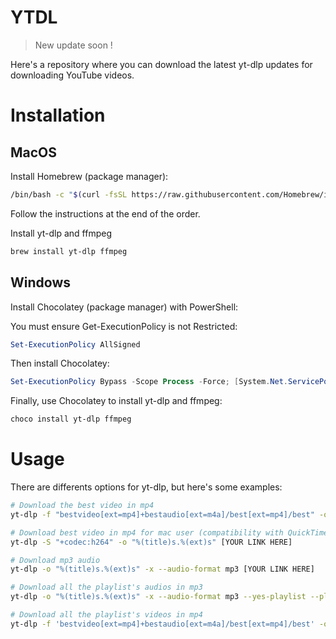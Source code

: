 # YTDL

> New update soon !

Here's a repository where you can download the latest yt-dlp updates for downloading YouTube videos.

# Installation

## MacOS

Install Homebrew (package manager):

```bash
/bin/bash -c "$(curl -fsSL https://raw.githubusercontent.com/Homebrew/install/HEAD/install.sh)"
```

Follow the instructions at the end of the order.

Install yt-dlp and ffmpeg

```bash
brew install yt-dlp ffmpeg
```

## Windows

Install Chocolatey (package manager) with PowerShell:

You must ensure Get-ExecutionPolicy is not Restricted:

```powershell
Set-ExecutionPolicy AllSigned
```

Then install Chocolatey:

```powershell
Set-ExecutionPolicy Bypass -Scope Process -Force; [System.Net.ServicePointManager]::SecurityProtocol = [System.Net.ServicePointManager]::SecurityProtocol -bor 3072; iex ((New-Object System.Net.WebClient).DownloadString('https://community.chocolatey.org/install.ps1'))
```

Finally, use Chocolatey to install yt-dlp and ffmpeg:

```powershell
choco install yt-dlp ffmpeg
```

# Usage

There are differents options for yt-dlp, but here's some examples:

```bash
# Download the best video in mp4
yt-dlp -f "bestvideo[ext=mp4]+bestaudio[ext=m4a]/best[ext=mp4]/best" -o "%(title)s.%(ext)s" [YOUR LINK HERE]

# Download best video in mp4 for mac user (compatibility with QuickTime Player)
yt-dlp -S "+codec:h264" -o "%(title)s.%(ext)s" [YOUR LINK HERE]

# Download mp3 audio
yt-dlp -o "%(title)s.%(ext)s" -x --audio-format mp3 [YOUR LINK HERE]

# Download all the playlist's audios in mp3
yt-dlp -o "%(title)s.%(ext)s" -x --audio-format mp3 --yes-playlist --playlist-items [NUMBER IN PLAYLIST] [YOUR LINK HERE]

# Download all the playlist's videos in mp4
yt-dlp -f 'bestvideo[ext=mp4]+bestaudio[ext=m4a]/best[ext=mp4]/best' -o "%(title)s.%(ext)s" --yes-playlist --playlist-items [NUMBER IN PLAYLIST] [YOUR LINK HERE]
```
